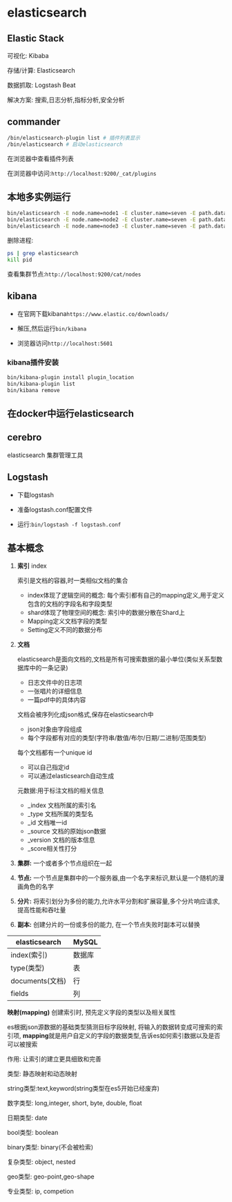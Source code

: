 # elasticsearch

## Elastic Stack

可视化: Kibaba

存储/计算: Elasticsearch

数据抓取: Logstash Beat

解决方案: 搜索,日志分析,指标分析,安全分析

## commander

```bash
/bin/elasticsearch-plugin list # 插件列表显示
/bin/elasticsearch # 启动elasticsearch
```

在浏览器中查看插件列表

在浏览器中访问:``http://localhost:9200/_cat/plugins``

## 本地多实例运行

```bash
bin/elasticsearch -E node.name=node1 -E cluster.name=seven -E path.data=node1_data -d
bin/elasticsearch -E node.name=node2 -E cluster.name=seven -E path.data=node2_data -d
bin/elasticsearch -E node.name=node3 -E cluster.name=seven -E path.data=node3_data -d
```

删除进程:

```bash
ps | grep elasticsearch
kill pid
```

查看集群节点:``http://localhost:9200/cat/nodes``

## kibana

- 在官网下载kibana``https://www.elastic.co/downloads/``

- 解压,然后运行``bin/kibana``
- 浏览器访问``http://localhost:5601``

### kibana插件安装

```bash
bin/kibana-plugin install plugin_location
bin/kibana-plugin list
bin/kibana remove
```



## 在docker中运行elasticsearch





## cerebro

elasticsearch 集群管理工具



## Logstash

- 下载logstash

- 准备logstash.conf配置文件

- 运行:``bin/logstash -f logstash.conf``





## 基本概念

1. **索引** index

   索引是文档的容器,时一类相似文档的集合

   - index体现了逻辑空间的概念: 每个索引都有自己的mapping定义,用于定义包含的文档的字段名和字段类型
   - shard体现了物理空间的概念: 索引中的数据分散在Shard上
   - Mapping定义文档字段的类型
   - Setting定义不同的数据分布

   

2. **文档**

   elasticsearch是面向文档的,文档是所有可搜索数据的最小单位(类似关系型数据库中的一条记录)

   - 日志文件中的日志项
   - 一张唱片的详细信息
   - 一篇pdf中的具体内容

   文档会被序列化成json格式,保存在elasticsearch中

   - json对象由字段组成
   - 每个字段都有对应的类型(字符串/数值/布尔/日期/二进制/范围类型)

   每个文档都有一个unique id

   - 可以自己指定id
   - 可以通过elasticsearch自动生成

   元数据:用于标注文档的相关信息

   - _index 文档所属的索引名
   - _type 文档所属的类型名
   - _id 文档唯一id
   - _source 文档的原始json数据
   - _version 文档的版本信息
   - _score相关性打分

3. **集群:**  一个或者多个节点组织在一起
4. **节点:**  一个节点是集群中的一个服务器,由一个名字来标识,默认是一个随机的漫画角色的名字

5. **分片:**  将索引划分为多份的能力,允许水平分割和扩展容量,多个分片响应请求,提高性能和吞吐量

6. **副本:**  创建分片的一份或多份的能力, 在一个节点失败时副本可以替换



| elasticsearch   | MySQL  |
| --------------- | ------ |
| index(索引)     | 数据库 |
| type(类型)      | 表     |
| documents(文档) | 行     |
| fields          | 列     |

**映射(mapping)** 创建索引时, 预先定义字段的类型以及相关属性

es根据json源数据的基础类型猜测目标字段映射, 将输入的数据转变成可搜索的索引项, **mapping**就是用户自定义的字段的数据类型,告诉es如何索引数据以及是否可以被搜索

作用: 让索引的建立更具细致和完善

类型: 静态映射和动态映射

string类型:text,keyword(string类型在es5开始已经废弃)

数字类型: long,integer, short, byte, double, float

日期类型: date

bool类型: boolean

binary类型: binary(不会被检索)

复杂类型: object, nested

geo类型: geo-point,geo-shape

专业类型: ip, competion